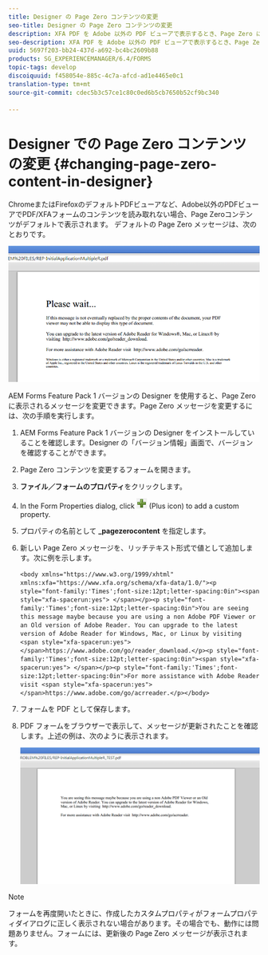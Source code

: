 ```yaml
---
title: Designer の Page Zero コンテンツの変更
seo-title: Designer の Page Zero コンテンツの変更
description: XFA PDF を Adobe 以外の PDF ビューアで表示するとき、Page Zero に表示されるメッセージを変更する方法をご存知ですか。
seo-description: XFA PDF を Adobe 以外の PDF ビューアで表示するとき、Page Zero に表示されるメッセージを変更する方法をご存知ですか。
uuid: 5697f203-bb24-437d-a692-bc4bc2609b88
products: SG_EXPERIENCEMANAGER/6.4/FORMS
topic-tags: develop
discoiquuid: f458054e-885c-4c7a-afcd-ad1e4465e0c1
translation-type: tm+mt
source-git-commit: cdec5b3c57ce1c80c0ed6b5cb7650b52cf9bc340

---
```



# Designer での Page Zero コンテンツの変更 {#changing-page-zero-content-in-designer}

ChromeまたはFirefoxのデフォルトPDFビューアなど、Adobe以外のPDFビューアでPDF/XFAフォームのコンテンツを読み取れない場合、Page Zeroコンテンツがデフォルトで表示されます。 デフォルトの Page Zero メッセージは、次のとおりです。

![defaultpage0message](assets/defaultpage0message.png)

AEM Forms Feature Pack 1 バージョンの Designer を使用すると、Page Zero に表示されるメッセージを変更できます。Page Zero メッセージを変更するには、次の手順を実行します。

1. AEM Forms Feature Pack 1 バージョンの Designer をインストールしていることを確認します。Designer の「バージョン情報」画面で、バージョンを確認することができます。

1. Page Zero コンテンツを変更するフォームを開きます。

1. **ファイル／フォームのプロパティ**&#x200B;をクリックします。

1. In the Form Properties dialog, click ![plus](assets/plus.png) (Plus icon) to add a custom property.

1. プロパティの名前として **_pagezerocontent** を指定します。
1. 新しい Page Zero メッセージを、リッチテキスト形式で値として追加します。次に例を示します。

   `<body xmlns="https://www.w3.org/1999/xhtml" xmlns:xfa="https://www.xfa.org/schema/xfa-data/1.0/"><p style="font-family:'Times';font-size:12pt;letter-spacing:0in"><span style="xfa-spacerun:yes"> </span></p><p style="font-family:'Times';font-size:12pt;letter-spacing:0in">You are seeing this message maybe because you are using a non Adobe PDF Viewer or an Old version of Adobe Reader. You can upgrade to the latest version of Adobe Reader for Windows, Mac, or Linux by visiting <span style="xfa-spacerun:yes"> </span>https://www.adobe.com/go/reader_download.</p><p style="font-family:'Times';font-size:12pt;letter-spacing:0in"><span style="xfa-spacerun:yes"> </span></p><p style="font-family:'Times';font-size:12pt;letter-spacing:0in">For more assistance with Adobe Reader visit <span style="xfa-spacerun:yes"> </span>https://www.adobe.com/go/acrreader.</p></body>`

1. フォームを PDF として保存します。

1. PDF フォームをブラウザーで表示して、メッセージが更新されたことを確認します。上述の例は、次のように表示されます。

   ![changedmessage](assets/changedmessage.png)

>[!NOTE]
>
>フォームを再度開いたときに、作成したカスタムプロパティがフォームプロパティダイアログに正しく表示されない場合があります。その場合でも、動作には問題ありません。フォームには、更新後の Page Zero メッセージが表示されます。

